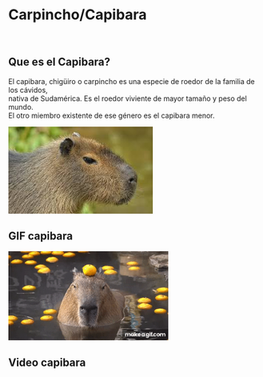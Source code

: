 <!DOCTYPE html>
<html lang="en">
<head>
    <meta charset="UTF-8">
    <meta name="viewport" content="width=device-width, initial-scale=1.0">
    <link rel="icon" href="capijpg.jpg">
    <title>Document</title>
</head>
<body>
    <h1>Carpincho/Capibara</h1>
    <br>
    <h2>Que es el Capibara?</h2>
    <p>El capibara, chigüiro o carpincho es una especie de roedor de la familia de los cávidos,<br>nativa de Sudamérica. 
        Es el roedor viviente de mayor tamaño y peso del mundo.<br>El otro miembro existente de ese género es el capibara menor.
    </p>
    <img src="capibarajpg.jpg" alt="chuy">
    <h2>GIF capibara</h2>
    <img src= "capibarogif.gif" alt="joselito">
    <h2>Video capibara</h2
    <video height="40%" width="60%" controls>
        <source src="videoplayback.mp4" type="video/mp4">
    </video>
</body>
</html>